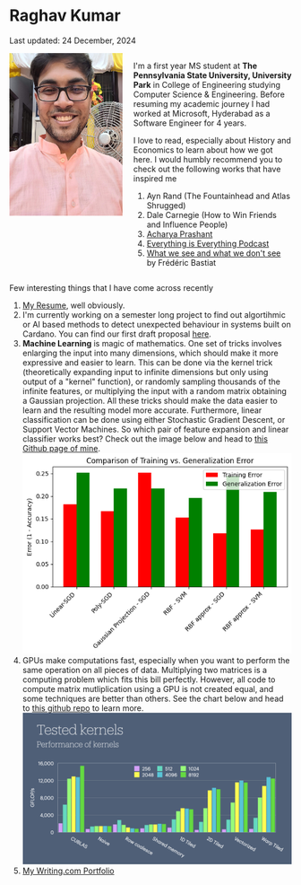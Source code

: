 # Raghav Kumar
Last updated: 24 December, 2024

<style>
    @media (max-width: 768px) {
    #introcontainer {
      flex-direction: column;
    }
    #imgcontainer {
        width: 100%;
        align-self: center;
    }
  }
</style>

<div id="introcontainer" style="
    display: flex;
    align-items: flex-start;
    gap: 20px;
">
    <div id="imgcontainer" style="flex-shrink: 0;height: auto;max-width: 40%;">
        <img src="files/selfie.jpeg" alt="Profile Photo of Raghav Kumar" style="height: 290px;width: 100%;">
    </div>
    <div>
        <p>
            I'm a first year MS student at <b>The Pennsylvania State University, University Park</b> in College of Engineering studying Computer Science & Engineering. Before resuming my academic journey I had worked at Microsoft, Hyderabad as a Software Engineer for 4 years.
        </p>
        <p>
            I love to read, especially about History and Economics to learn about how we got here. I would humbly recommend you to check out the following works that have inspired me
            <ol>
                <li>Ayn Rand (The Fountainhead and Atlas Shrugged)</li>
                <li> Dale Carnegie (How to Win Friends and Influence People)</li>
                <li> <a href="https://acharyaprashant.org/">Acharya Prashant</a></li>
                <li> <a href = "https://www.youtube.com/playlist?list=PLIG8a9wNRHVu-Aw2VgUJacXlpsJMbF5Y_">Everything is Everything Podcast</a></li>
                <li><a href="http://bastiat.org/fr/cqovecqonvp.html">What we see and what we don't see</a> by Frédéric Bastiat</li>
            </ol>
        </p>
    </div>
</div>

Few interesting things that I have come across recently
1. [My Resume](files/Raghav_Kumar_Resume.pdf), well obviously.
2. I'm currently working on a semester long project to find out algortihmic or AI based methods to detect unexpected behaviour in systems built on Cardano. You can find our first draft proposal [here](https://github.com/thisisraghavkumar/MyLearnings/blob/master/Courses/CSE%20597-7%20PSU%20Sec%20Analysis%20of%20Emerging%20Systems/Research_Proposal.pdf).
3. **Machine Learning** is magic of mathematics. One set of tricks involves enlarging the input into many dimensions, which should make it more expressive and easier to learn. This can be done via the kernel trick (theoretically expanding input to infinite dimensions but only using output of a "kernel" function), or randomly sampling thousands of the infinite features, or multiplying the input with a random matrix obtaining a Gaussian projection. All these tricks should make the data easier to learn and the resulting model more accurate. Furthermore, linear classification can be done using either Stochastic Gradient Descent, or Support Vector Machines. So which pair of feature expansion and linear classifier works best? Check out the image below and head to [this Github page of mine](https://github.com/thisisraghavkumar/MyLearnings/blob/master/Courses/CSE%20597-8%20PSU%20Deep%20Neural%20Networks/Technique%20compare%20on%20titanic.md).
![graph showing comparative accuracy of linear classifier and feature expansion techniques](/files/output_9_0.png)
4. GPUs make computations fast, especially when you want to perform the same operation on all pieces of data. Multiplying two matrices is a computing problem which fits this bill perfectly. However, all code to compute matrix mutliplication using a GPU is not created equal, and some techniques are better than others. See the chart below and head to [this github repo](https://github.com/thisisraghavkumar/GPU_MatMul_Optimizations) to learn more.
![a chart showing performance of matrix multiplication CUDA codes](/files/Size%20obsv.001.png)
5. [My Writing.com Portfolio](https://www.writing.com/main/portfolio/view/kumarrg03)